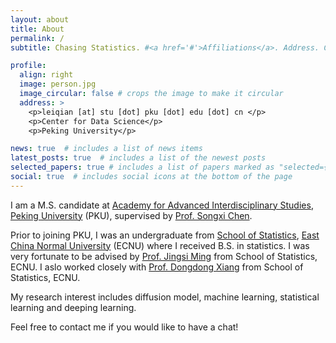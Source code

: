 ```yaml
---
layout: about
title: About
permalink: /
subtitle: Chasing Statistics. #<a href='#'>Affiliations</a>. Address. Contacts. Moto. Etc.

profile:
  align: right
  image: person.jpg
  image_circular: false # crops the image to make it circular
  address: >
    <p>leiqian [at] stu [dot] pku [dot] edu [dot] cn </p>
    <p>Center for Data Science</p>
    <p>Peking University</p>

news: true  # includes a list of news items
latest_posts: true  # includes a list of the newest posts
selected_papers: true # includes a list of papers marked as "selected={true}"
social: true  # includes social icons at the bottom of the page
---
```


I am a M.S. candidate at [Academy for Advanced Interdisciplinary Studies](http://www.aais.pku.edu.cn/), [Peking University](https://www.pku.edu.cn/) (PKU), supervised by [Prof. Songxi Chen](https://www.songxichen.com/). 

Prior to joining PKU, I was an undergraduate from [School of Statistics](http://stat.ecnu.edu.cn/), [East China Normal University](https://www.ecnu.edu.cn/) (ECNU) where I received B.S. in statistics. I was very fortunate to be advised by [Prof. Jingsi Ming](https://faculty.ecnu.edu.cn/_s35/mjs/main.psp) from School of Statistics, ECNU. I aslo worked closely with [Prof. Dongdong Xiang](https://faculty.ecnu.edu.cn/_s35/xdd/main.psp) from School of Statistics, ECNU.

My research interest includes diffusion model, machine learning, statistical learning and deeping learning.
 
Feel free to contact me if you would like to have a chat!

